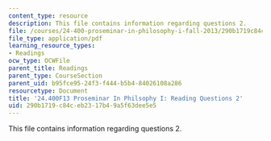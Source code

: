 ```yaml
---
content_type: resource
description: This file contains information regarding questions 2.
file: /courses/24-400-proseminar-in-philosophy-i-fall-2013/290b1719c84ceb2317b49a5f63dee5e5_MIT24_400F13_Questions2.pdf
file_type: application/pdf
learning_resource_types:
- Readings
ocw_type: OCWFile
parent_title: Readings
parent_type: CourseSection
parent_uid: b95fce95-24f3-f444-b5b4-84026108a286
resourcetype: Document
title: '24.400F13 Proseminar In Philsophy I: Reading Questions 2'
uid: 290b1719-c84c-eb23-17b4-9a5f63dee5e5
---
```

This file contains information regarding questions 2.


